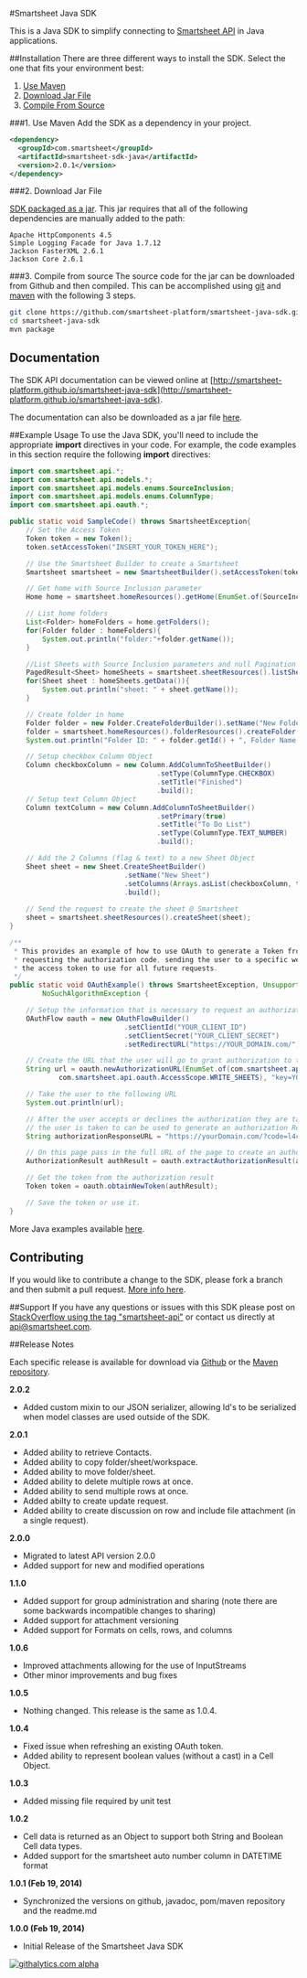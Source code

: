 #Smartsheet Java SDK

This is a Java SDK to simplify connecting to [Smartsheet API](http://www.smartsheet.com/developers/api-documentation) in Java applications.

##Installation
There are three different ways to install the SDK. Select the one that fits your environment best:

1. [Use Maven](#1-maven)
2. [Download Jar File](#2-download-jar-file)
3. [Compile From Source](#3-compile-from-source)

###1. Use Maven
Add the SDK as a dependency in your project.

```xml
<dependency>
  <groupId>com.smartsheet</groupId>
  <artifactId>smartsheet-sdk-java</artifactId>
  <version>2.0.1</version>
</dependency>
```

###2. Download Jar File
<!--* [The SDK packaged in a jar with Dependencies](https://oss.sonatype.org/service/local/artifact/maven/redirect?r=releases&g=com.smartsheet&a=smartsheet-sdk-java&v=LATEST) built in.-->
[SDK packaged as a jar](https://oss.sonatype.org/service/local/artifact/maven/redirect?r=releases&g=com.smartsheet&a=smartsheet-sdk-java&v=LATEST). This jar requires that all of the following dependencies are manually added to the path:

	Apache HttpComponents 4.5
	Simple Logging Facade for Java 1.7.12
	Jackson FasterXML 2.6.1
	Jackson Core 2.6.1

###3. Compile from source
The source code for the jar can be downloaded from Github and then compiled. This can be accomplished using [git](http://git-scm.com/) and [maven](http://maven.apache.org/) with the following 3 steps.

```bash
git clone https://github.com/smartsheet-platform/smartsheet-java-sdk.git
cd smartsheet-java-sdk
mvn package
```

## Documentation
The SDK API documentation can be viewed online at [http://smartsheet-platform.github.io/smartsheet-java-sdk](http://smartsheet-platform.github.io/smartsheet-java-sdk).

The documentation can also be downloaded as a jar file [here](http://oss.sonatype.org/service/local/artifact/maven/redirect?r=releases&g=com.smartsheet&a=smartsheet-sdk-java&v=LATEST&c=javadoc).

##Example Usage
To use the Java SDK, you'll need to include the appropriate **import** directives in your code. For example, the code examples in this section require the following **import** directives:

```java
import com.smartsheet.api.*;
import com.smartsheet.api.models.*;
import com.smartsheet.api.models.enums.SourceInclusion;
import com.smartsheet.api.models.enums.ColumnType;
import com.smartsheet.api.oauth.*;
```

```java
public static void SampleCode() throws SmartsheetException{
    // Set the Access Token
    Token token = new Token();
    token.setAccessToken("INSERT_YOUR_TOKEN_HERE");

    // Use the Smartsheet Builder to create a Smartsheet
    Smartsheet smartsheet = new SmartsheetBuilder().setAccessToken(token.getAccessToken()).build();

    // Get home with Source Inclusion parameter
    Home home = smartsheet.homeResources().getHome(EnumSet.of(SourceInclusion.SOURCE));

    // List home folders
    List<Folder> homeFolders = home.getFolders();
    for(Folder folder : homeFolders){
        System.out.println("folder:"+folder.getName());
    }

    //List Sheets with Source Inclusion parameters and null Pagination parameters
    PagedResult<Sheet> homeSheets = smartsheet.sheetResources().listSheets(EnumSet.of(SourceInclusion.SOURCE), null);
    for(Sheet sheet : homeSheets.getData()){
        System.out.println("sheet: " + sheet.getName());
    }

    // Create folder in home
    Folder folder = new Folder.CreateFolderBuilder().setName("New Folder").build();
    folder = smartsheet.homeResources().folderResources().createFolder(folder);
    System.out.println("Folder ID: " + folder.getId() + ", Folder Name: " + folder.getName());

    // Setup checkbox Column Object
    Column checkboxColumn = new Column.AddColumnToSheetBuilder()
                                    .setType(ColumnType.CHECKBOX)
                                    .setTitle("Finished")
                                    .build();
    // Setup text Column Object
    Column textColumn = new Column.AddColumnToSheetBuilder()
                                    .setPrimary(true)
                                    .setTitle("To Do List")
                                    .setType(ColumnType.TEXT_NUMBER)
                                    .build();

    // Add the 2 Columns (flag & text) to a new Sheet Object
    Sheet sheet = new Sheet.CreateSheetBuilder()
                            .setName("New Sheet")
                            .setColumns(Arrays.asList(checkboxColumn, textColumn))
                            .build();
        
    // Send the request to create the sheet @ Smartsheet
    sheet = smartsheet.sheetResources().createSheet(sheet);
}

/**
 * This provides an example of how to use OAuth to generate a Token from a third party application. It handles
 * requesting the authorization code, sending the user to a specific website to request access and then getting
 * the access token to use for all future requests.
 */
public static void OAuthExample() throws SmartsheetException, UnsupportedEncodingException, URISyntaxException,
        NoSuchAlgorithmException {

    // Setup the information that is necessary to request an authorization code
    OAuthFlow oauth = new OAuthFlowBuilder()
                            .setClientId("YOUR_CLIENT_ID")
                            .setClientSecret("YOUR_CLIENT_SECRET")
                            .setRedirectURL("https://YOUR_DOMAIN.com/").build();

    // Create the URL that the user will go to grant authorization to the application
    String url = oauth.newAuthorizationURL(EnumSet.of(com.smartsheet.api.oauth.AccessScope.CREATE_SHEETS,
            com.smartsheet.api.oauth.AccessScope.WRITE_SHEETS), "key=YOUR_VALUE");

    // Take the user to the following URL
    System.out.println(url);

    // After the user accepts or declines the authorization they are taken to the redirect URL. The URL of the page
    // the user is taken to can be used to generate an authorization Result object.
    String authorizationResponseURL = "https://yourDomain.com/?code=l4csislal82qi5h&expires_in=239550&state=key%3D12344";

    // On this page pass in the full URL of the page to create an authorizationResult object
    AuthorizationResult authResult = oauth.extractAuthorizationResult(authorizationResponseURL);

    // Get the token from the authorization result
    Token token = oauth.obtainNewToken(authResult);

    // Save the token or use it.
}
```

More Java examples available [here](http://smartsheet-platform.github.io/api-docs/?java#java-sample-code).

## Contributing
If you would like to contribute a change to the SDK, please fork a branch and then submit a pull request. [More info here](https://help.github.com/articles/using-pull-requests).

##Support
If you have any questions or issues with this SDK please post on [StackOverflow using the tag "smartsheet-api"](http://stackoverflow.com/questions/tagged/smartsheet-api) or contact us directly at api@smartsheet.com.

##Release Notes

Each specific release is available for download via [Github](https://github.com/smartsheet-platform/smartsheet-java-sdk/tags) or the [Maven repository](http://search.maven.org/#search%7Cgav%7C1%7Cg%3A%22com.smartsheet%22%20AND%20a%3A%22smartsheet-sdk-java%22).

**2.0.2**

* Added custom mixin to our JSON serializer, allowing Id's to be serialized when model classes are used outside of the SDK.

**2.0.1**

* Added ability to retrieve Contacts.
* Added ability to copy folder/sheet/workspace.
* Added ability to move folder/sheet.
* Added ability to delete multiple rows at once.
* Added ability to send multiple rows at once.
* Added abilty to create update request.
* Added ability to create discussion on row and include file attachment (in a single request).

**2.0.0**
* Migrated to latest API version 2.0.0
* Added support for new and modified operations

**1.1.0**
* Added support for group administration and sharing (note there are some backwards incompatible changes to sharing)
* Added support for attachment versioning
* Added support for Formats on cells, rows, and columns

**1.0.6**
* Improved attachments allowing for the use of InputStreams
* Other minor improvements and bug fixes

**1.0.5**
* Nothing changed. This release is the same as 1.0.4.

**1.0.4**
* Fixed issue when refreshing an existing OAuth token.
* Added ability to represent boolean values (without a cast) in a Cell Object.

**1.0.3**
* Added missing file required by unit test

**1.0.2**
* Cell data is returned as an Object to support both String and Boolean Cell data types.
* Added support for the smartsheet auto number column in DATETIME format

**1.0.1 (Feb 19, 2014)**
* Synchronized the versions on github, javadoc, pom/maven repository and the readme.md

**1.0.0 (Feb 19, 2014)**
* Initial Release of the Smartsheet Java SDK


[![githalytics.com alpha](https://cruel-carlota.pagodabox.com/4b2c0d7b11c532fb1693dec0e5f300d5 "githalytics.com")](http://githalytics.com/smartsheet-platform/smartsheet-java-sdk)
